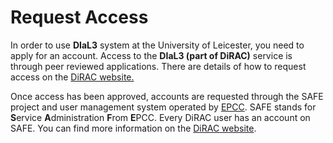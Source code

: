 # Request Access

In order to use **DIaL3** system at the University of Leicester, you need to  apply for an account.  Access to the **DIaL3 (part of DiRAC)** service is through peer  reviewed applications. There are details of how to request access on the [DiRAC website.](http://www.dirac.ac.uk)

Once access has been approved, accounts are requested through the SAFE project and user management system operated by [EPCC](http://www.epcc.ed.ac.uk/). SAFE stands for **S**ervice **A**dministration **F**rom **E**PCC. Every DiRAC user has an account on SAFE. You can find more information on the [DiRAC website](http://www.dirac.ac.uk).


